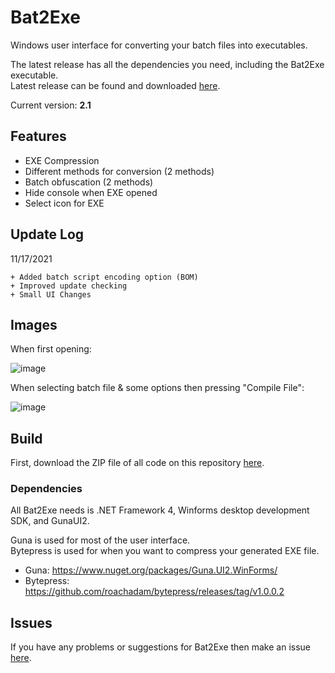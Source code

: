 # Bat2Exe
Windows user interface for converting your batch files into executables.                                                                                                                                                                                                                                                                   

The latest release has all the dependencies you need, including the Bat2Exe executable.                                                                          
Latest release can be found and downloaded [here](https://github.com/dehoisted/Bat2Exe/releases/tag/v2.0).                                                                                                                                                   

Current version: **2.1**

## Features
+ EXE Compression
+ Different methods for conversion (2 methods)
+ Batch obfuscation (2 methods)
+ Hide console when EXE opened
+ Select icon for EXE
## Update Log
11/17/2021
```
+ Added batch script encoding option (BOM)
+ Improved update checking
+ Small UI Changes
```

## Images
When first opening:

![image](https://user-images.githubusercontent.com/75084509/142293194-36499183-9e92-4f69-b0e3-cfbbfc537766.png)




When selecting batch file & some options then pressing "Compile File":

![image](https://user-images.githubusercontent.com/75084509/133697306-d06b5a82-0c6b-4f0c-93a4-baf44cfe934c.png)

## Build
First, download the ZIP file of all code on this repository [here](https://github.com/dehoisted/Bat2Exe/archive/refs/heads/main.zip).
### Dependencies
All Bat2Exe needs is .NET Framework 4, Winforms desktop development SDK, and GunaUI2.

Guna is used for most of the user interface.                                                                                     
Bytepress is used for when you want to compress your generated EXE file.
+ Guna: https://www.nuget.org/packages/Guna.UI2.WinForms/                                                               
+ Bytepress: https://github.com/roachadam/bytepress/releases/tag/v1.0.0.2

## Issues
If you have any problems or suggestions for Bat2Exe then make an issue [here](https://github.com/dehoisted/Bat2Exe/issues).
